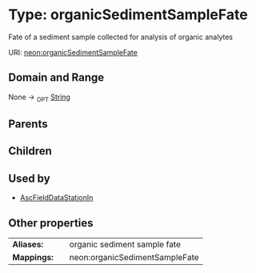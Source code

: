 
# Type: organicSedimentSampleFate


Fate of a sediment sample collected for analysis of organic analytes

URI: [neon:organicSedimentSampleFate](https://data.neonscience.org/organicSedimentSampleFate)


## Domain and Range

None ->  <sub>OPT</sub> [String](types/String.md)

## Parents


## Children


## Used by

 * [AscFieldDataStationIn](AscFieldDataStationIn.md)

## Other properties

|  |  |  |
| --- | --- | --- |
| **Aliases:** | | organic sediment sample fate |
| **Mappings:** | | neon:organicSedimentSampleFate |

